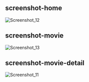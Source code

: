 ## screenshot-home
![Screenshot_12](https://user-images.githubusercontent.com/103681582/218316036-264d8ace-3c40-475e-984d-edfbfa755c7e.png)

## screenshot-movie
![Screenshot_13](https://user-images.githubusercontent.com/103681582/218316082-b81889a1-1c70-4384-b25a-05be1673a619.png)

## screenshot-movie-detail
![Screenshot_11](https://user-images.githubusercontent.com/103681582/218316130-236356d5-c953-4495-80f2-7fddd3579e0f.png)
